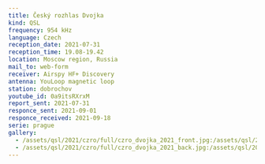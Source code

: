 ```yaml
---
title: Český rozhlas Dvojka
kind: QSL
frequency: 954 kHz
language: Czech
reception_date: 2021-07-31
reception_time: 19.08-19.42
location: Moscow region, Russia
mail_to: web-form
receiver: Airspy HF+ Discovery
antenna: YouLoop magnetic loop
station: dobrochov
youtube_id: 0a9itsRXrxM
report_sent: 2021-07-31
responce_sent: 2021-09-01
responce_received: 2021-09-18
serie: prague
gallery:
  - /assets/qsl/2021/czro/full/czro_dvojka_2021_front.jpg:/assets/qsl/2021/czro/small/czro_dvojka_2021_front.jpg
  - /assets/qsl/2021/czro/full/czro_dvojka_2021_back.jpg:/assets/qsl/2021/czro/small/czro_dvojka_2021_back.jpg
---
```

